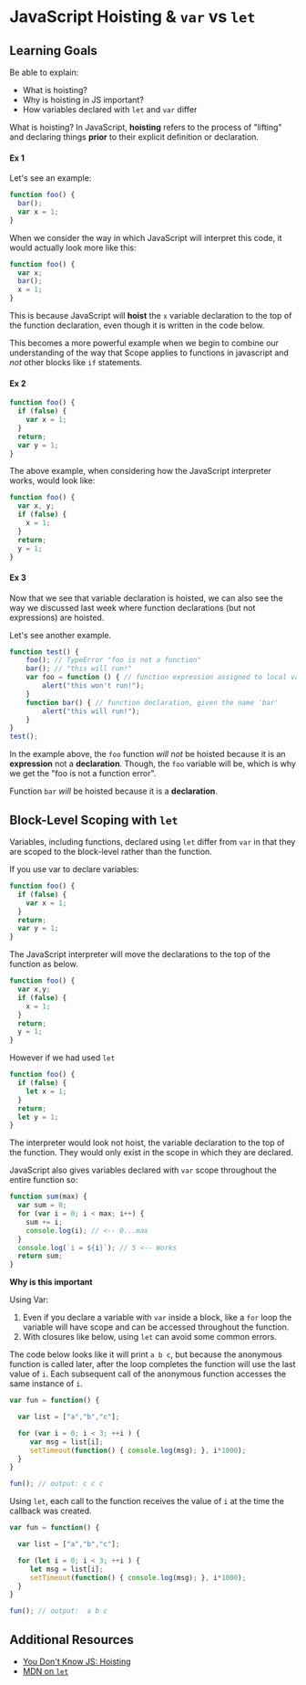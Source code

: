 # JavaScript Hoisting & `var` vs `let`

## Learning Goals
Be able to explain:
- What is hoisting?
- Why is hoisting in JS important?
- How variables declared with `let` and `var` differ

What is hoisting? In JavaScript, __hoisting__ refers to the process of "lifting" and declaring things __prior__ to their explicit definition or declaration.

#### Ex 1
Let's see an example:
```javascript
function foo() {
  bar();
  var x = 1;
}
```

When we consider the way in which JavaScript will interpret this code, it would actually look more like this:
```javascript
function foo() {
  var x;
  bar();
  x = 1;
}
```

This is because JavaScript will __hoist__ the `x` variable declaration to the top of the function declaration, even though it is written in the code below.

This becomes a more powerful example when we begin to combine our understanding of the way that Scope applies to functions in javascript and _not_ other blocks like `if` statements.

#### Ex 2
```javascript
function foo() {
  if (false) {
    var x = 1;
  }
  return;
  var y = 1;
}
```

The above example, when considering how the JavaScript interpreter works, would look like:
```javascript
function foo() {
  var x, y;
  if (false) {
    x = 1;
  }
  return;
  y = 1;
}
```

#### Ex 3
Now that we see that variable declaration is hoisted, we can also see the way we discussed last week where function declarations (but not expressions) are hoisted.

Let's see another example.
```javascript
function test() {
	foo(); // TypeError "foo is not a function"
	bar(); // "this will run!"
	var foo = function () { // function expression assigned to local variable 'foo'
		alert("this won't run!");
	}
	function bar() { // function declaration, given the name 'bar'
		alert("this will run!");
	}
}
test();
```

In the example above, the `foo` function _will not_ be hoisted because it is an **expression** not a **declaration**. Though, the `foo` variable will be, which is why we get the "foo is not a function error".

Function `bar` _will_ be hoisted because it is a **declaration**.

## Block-Level Scoping with `let`

Variables, including functions, declared using `let` differ from `var` in that they are scoped to the block-level rather than the function.  

If you use var to declare variables:

```javascript
function foo() {
  if (false) {
    var x = 1;
  }
  return;
  var y = 1;
}
```

The JavaScript interpreter will move the declarations to the top of the function as below.  

```javascript
function foo() {
  var x,y;
  if (false) {
    x = 1;
  }
  return;
  y = 1;
}
```

However if we had used `let`

```javascript
function foo() {
  if (false) {
    let x = 1;
  }
  return;
  let y = 1;
}
```

The interpreter would look not hoist, the variable declaration to the top of the function.  They would only exist in the scope in which they are declared.

JavaScript also gives variables declared with `var` scope throughout the entire function so:

```javascript
function sum(max) {
  var sum = 0;
  for (var i = 0; i < max; i++) {
    sum += i;
    console.log(i); // <-- 0...max
  }
  console.log(`i = ${i}`); // 5 <-- Works
  return sum;
}
```

**Why is this important**

Using Var:
1.  Even if you declare a variable with `var` inside a block, like a `for` loop the variable will have scope and can be accessed throughout the function.    
1.  With closures like below, using `let` can avoid some common errors.

The code below looks like it will print `a b c`, but because the anonymous function is called later, after the loop completes the function will use the last value of `i`.  Each subsequent call of the anonymous function accesses the same instance of `i`.  

```javascript
var fun = function() {

  var list = ["a","b","c"];

  for (var i = 0; i < 3; ++i ) {
     var msg = list[i];
     setTimeout(function() { console.log(msg); }, i*1000);
  }
}

fun(); // output: c c c
```

Using `let`, each call to the function receives the value of `i` at the time the callback was created.

```javascript
var fun = function() {

  var list = ["a","b","c"];

  for (let i = 0; i < 3; ++i ) {
     let msg = list[i];
     setTimeout(function() { console.log(msg); }, i*1000);
  }
}

fun(); // output:  a b c
```



## Additional Resources
- [You Don't Know JS: Hoisting](https://github.com/getify/You-Dont-Know-JS/blob/master/scope%20%26%20closures/ch4.md)
- [MDN on `let`](https://developer.mozilla.org/en-US/docs/Web/JavaScript/Reference/Statements/let)
